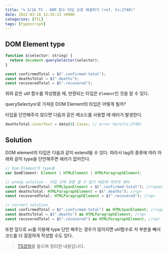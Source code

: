 ```yaml
---
title: "🌀 3/16 TS - DOM 함수 타입 오류 해결하기 (ref. ts:2740)"
date: 2022-03-16 12:35:23 +0900
categories: [TIL]
tags: [typescript]
---
```


## DOM Element type

```jsx
function $(selector: string) {
  return document.querySelector(selector);
}

const confirmedTotal = $(".confirmed-total");
const deathsTotal = $(".deaths");
const recoveredTotal = $(".recovered");
```

위와 같은 util 함수를 작성했을 때, 반환되는 타입은 `Element`인 것을 알 수 있다.

querySelectyor로 가져온 DOM Element의 타입은 어떻게 될까?

타입을 단언해주지 않으면 다음과 같은 메소드를 사용할 때 에러가 발생한다.

```jsx
deathsTotal.innerText = data[0].Cases; // error here(ts:2740)
```

## Solution

DOM element의 타입은 다음과 같이 extend될 수 있다. 따라서 tag의 종류에 따라 아래와 같이 type을 단언해주면 에러가 없어진다.

```jsx
// Dom Element의 type들
var DomElement: Element | HTMLElement | HTMLParagraphElement;

// wrong solution - 타입 간에 호환 할 수 없기 때문에 여전히 에러
const confirmedTotal: HTMLSpanElement = $(".confirmed-total"); //<span>
const deathsTotal: HTMLParagraphElement = $(".deaths"); //<p>
const recoveredTotal: HTMLParagraphElement = $(".recovered"); //<p>

// correct solution
const confirmedTotal = $(".confirmed-total") as HTMLSpanElement; //<span>
const deathsTotal = $(".deaths") as HTMLParagraphElement; //<p>
const recoveredTotal = $(".recovered") as HTMLParagraphElement; //<p>
```

또한 앞으로 `as`를 이용해 type 단언 해주는 경우가 많아지면 util함수로 저 부분을 빼서 코드를 더 깔끔하게 작성할 수도 있다.

> [TS강의](https://www.inflearn.com/course/%ED%83%80%EC%9E%85%EC%8A%A4%ED%81%AC%EB%A6%BD%ED%8A%B8-%EC%8B%A4%EC%A0%84/dashboard)를 들으며 정리한 내용입니다.
